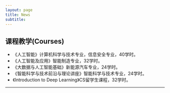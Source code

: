 ```yaml
---
layout: page
title: News
subtitle: 
---
```


课程教学(Courses)
---

- 《人工智能》计算机科学与技术专业，信息安全专业，40学时。
- 《人工智能及应用》智能制造专业，32学时。
- 《大数据与人工智能基础》新能源汽车专业，24学时。
- 《智能科学与技术前沿与理论讲座》智能科学与技术专业，24学时。
- 《Introduction to Deep Learning》CS留学生课程，32学时。

---
